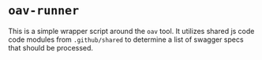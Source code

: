 # `oav-runner`

This is a simple wrapper script around the `oav` tool. It utilizes shared js code code modules from `.github/shared` to
determine a list of swagger specs that should be processed.